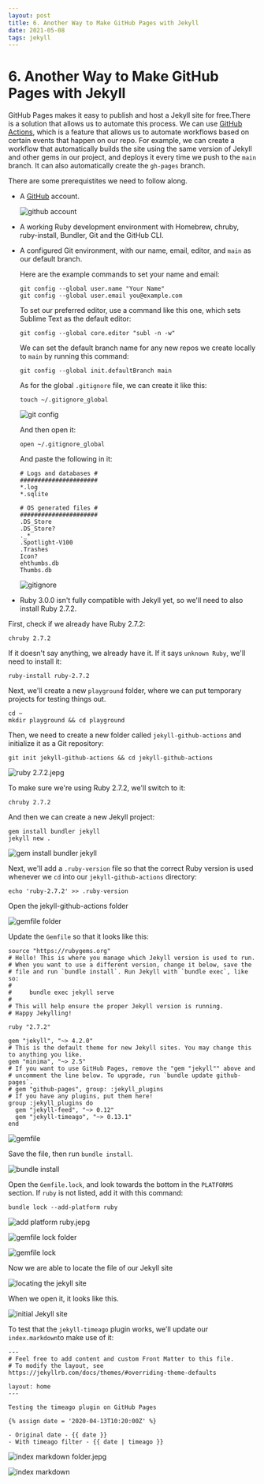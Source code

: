 ```yaml
---
layout: post
title: 6. Another Way to Make GitHub Pages with Jekyll
date: 2021-05-08
tags: jekyll   
---
```


# 6. Another Way to Make GitHub Pages with Jekyll

GitHub Pages makes it easy to publish and host a Jekyll site for free.There is a solution that allows us to automate this process. We can use [GitHub Actions](https://github.com/features/actions), which is a feature that allows us to automate workflows based on certain events that happen on our repo. For example, we can create a workflow that automatically builds the site using the same version of Jekyll and other gems in our project, and deploys it every time we push to the `main` branch. It can also automatically create the `gh-pages` branch.

There are some prerequistites we need to follow along.

- A [GitHub](https://github.com/) account.

  ![github account](https://tva1.sinaimg.cn/large/008i3skNgy1gqzcwstbdyj610k0ne0v602.jpg)

- A working Ruby development environment with Homebrew, chruby, ruby-install, Bundler, Git and the GitHub CLI. 

- A configured Git environment, with our name, email, editor, and `main` as our default branch.

  Here are the example commands to set your name and email:

  ```
  git config --global user.name "Your Name"
  git config --global user.email you@example.com
  ```

   To set our preferred editor, use a command like this one, which sets Sublime Text as the default editor:

  ```
  git config --global core.editor "subl -n -w"
  ```

  We can set the default branch name for any new repos we create locally to `main` by running this command:

  ```
  git config --global init.defaultBranch main
  ```

  As for the global `.gitignore` file, we can create it like this:

  ```
  touch ~/.gitignore_global
  ```

  ![git config](https://tva1.sinaimg.cn/large/008i3skNgy1gqzcwu60xhj60vm06g0u702.jpg)

  And then open it:

  ```
  open ~/.gitignore_global
  ```

  And paste the following in it:

  ```
  # Logs and databases #
  ######################
  *.log
  *.sqlite
  
  # OS generated files #
  ######################
  .DS_Store
  .DS_Store?
  ._*
  .Spotlight-V100
  .Trashes
  Icon?
  ehthumbs.db
  Thumbs.db
  ```

  ![gitignore](https://tva1.sinaimg.cn/large/008i3skNgy1gqzcwsetknj311q0n8q43.jpg)

  

- Ruby 3.0.0 isn't fully compatible with Jekyll yet, so we'll need to also install Ruby 2.7.2.



First, check if we already have Ruby 2.7.2:

```
chruby 2.7.2
```

If it doesn't say anything, we already have it. If it says `unknown Ruby`, we'll need to install it:

```
ruby-install ruby-2.7.2
```

Next, we'll create a new `playground` folder, where we can put temporary projects for testing things out. 

```
cd ~ 
mkdir playground && cd playground
```

Then, we need to create a new folder called `jekyll-github-actions` and initialize it as a Git repository:

```
git init jekyll-github-actions && cd jekyll-github-actions
```

![ruby 2.7.2.jepg](https://tva1.sinaimg.cn/large/008i3skNgy1gqzcxzdtxjj310k0b0wmw.jpg)

To make sure we're using Ruby 2.7.2, we'll switch to it:

```
chruby 2.7.2
```

And then we can create a new Jekyll project:

```
gem install bundler jekyll
jekyll new .
```

![gem install bundler jekyll](https://tva1.sinaimg.cn/large/008i3skNgy1gqzcwxqleuj30us0u0ag1.jpg)

Next, we'll add a `.ruby-version` file so that the correct Ruby version is used whenever we `cd` into our `jekyll-github-actions` directory:

```
echo 'ruby-2.7.2' >> .ruby-version
```



Open the jekyll-github-actions folder

![gemfile folder](https://tva1.sinaimg.cn/large/008i3skNgy1gqzcwra894j317y0eugml.jpg)

Update the `Gemfile` so that it looks like this:

```
source "https://rubygems.org"
# Hello! This is where you manage which Jekyll version is used to run.
# When you want to use a different version, change it below, save the
# file and run `bundle install`. Run Jekyll with `bundle exec`, like so:
#
#     bundle exec jekyll serve
#
# This will help ensure the proper Jekyll version is running.
# Happy Jekylling!

ruby "2.7.2"

gem "jekyll", "~> 4.2.0"
# This is the default theme for new Jekyll sites. You may change this to anything you like.
gem "minima", "~> 2.5"
# If you want to use GitHub Pages, remove the "gem "jekyll"" above and
# uncomment the line below. To upgrade, run `bundle update github-pages`.
# gem "github-pages", group: :jekyll_plugins
# If you have any plugins, put them here!
group :jekyll_plugins do
  gem "jekyll-feed", "~> 0.12"
  gem "jekyll-timeago", "~> 0.13.1"
end
```

![gemfile](https://tva1.sinaimg.cn/large/008i3skNgy1gqzcwuspoaj31020n0q6c.jpg)

Save the file, then run `bundle install`.

![bundle install](https://tva1.sinaimg.cn/large/008i3skNgy1gqzcwyjd9gj60yi0u0dkf02.jpg)

Open the `Gemfile.lock`, and look towards the bottom in the `PLATFORMS` section. If `ruby` is not listed, add it with this command:

```
bundle lock --add-platform ruby
```

![add platform ruby.jepg](https://tva1.sinaimg.cn/large/008i3skNgy1gqzcwvosd1j30ve052jsd.jpg)

![gemfile lock folder](https://tva1.sinaimg.cn/large/008i3skNgy1gqzcwt58w3j31l20owwk2.jpg)

![gemfile lock](https://tva1.sinaimg.cn/large/008i3skNgy1gqzcwrpoi0j317y0eugml.jpg)

Now we are able to locate the file of our Jekyll site

![locating the jekyll site](https://tva1.sinaimg.cn/large/008i3skNgy1gqzcwzgrehj611q0nu41n02.jpg)

When we open it, it looks like this.

![initial Jekyll site](https://tva1.sinaimg.cn/large/008i3skNgy1gqzcwwpglvj31jt0u0tcv.jpg)

To test that the `jekyll-timeago` plugin works, we'll update our `index.markdown`to make use of it:

```
---
# Feel free to add content and custom Front Matter to this file.
# To modify the layout, see https://jekyllrb.com/docs/themes/#overriding-theme-defaults

layout: home
---

Testing the timeago plugin on GitHub Pages

{% assign date = '2020-04-13T10:20:00Z' %}

- Original date - {{ date }}
- With timeago filter - {{ date | timeago }}
```

![index markdown folder.jepg](https://tva1.sinaimg.cn/large/008i3skNgy1gqzcx0esejj317q0agdgo.jpg)

![index markdown](https://tva1.sinaimg.cn/large/008i3skNgy1gqzcww6o0jj30zi0jkta5.jpg)

